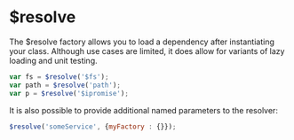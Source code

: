 $resolve  
=======  
The $resolve factory allows you to load a dependency after instantiating your class. Although use cases are limited, it does allow for variants of lazy loading and unit testing.  

```javascript
var fs = $resolve('$fs');
var path = $resolve('path');
var p = $resolve('$ipromise');
```
It is also possible to provide additional named parameters to the resolver:
```javascript
$resolve('someService', {myFactory : {}});
```

